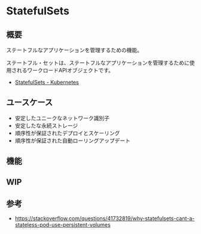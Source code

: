 # StatefulSets

## 概要

ステートフルなアプリケーションを管理するための機能。

ステートフル・セットは、ステートフルなアプリケーションを管理するために使用されるワークロードAPIオブジェクトです。

- [StatefulSets - Kubernetes](https://kubernetes.io/docs/concepts/workloads/controllers/statefulset/)

## ユースケース

- 安定したユニークなネットワーク識別子
- 安定したな永続ストレージ
- 順序性が保証されたデプロイとスケーリング
- 順序性が保証された自動ローリングアップデート

## 機能

## WIP

## 参考

- https://stackoverflow.com/questions/41732819/why-statefulsets-cant-a-stateless-pod-use-persistent-volumes